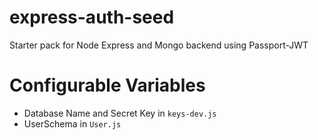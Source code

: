 # express-auth-seed
Starter pack for Node Express and Mongo backend using Passport-JWT

# Configurable Variables
- Database Name and Secret Key in `keys-dev.js`
- UserSchema in `User.js`
